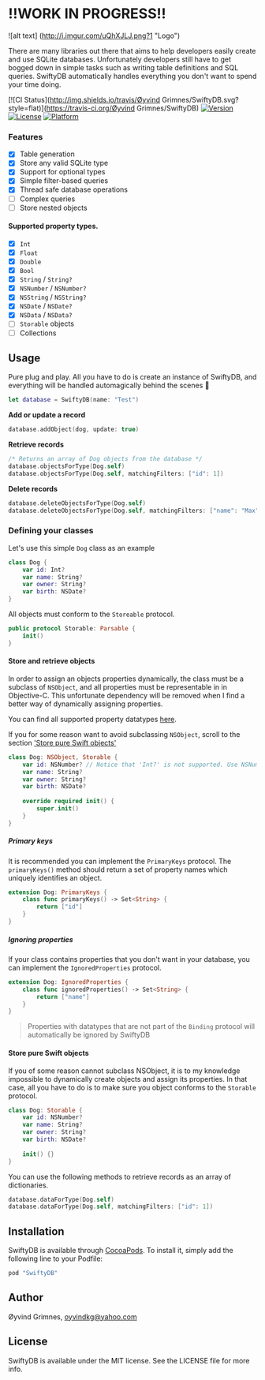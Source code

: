 # !!WORK IN PROGRESS!!

![alt text] (http://i.imgur.com/uQhXJLJ.png?1 "Logo")

There are many libraries out there that aims to help developers easily create and use SQLite databases. 
Unfortunately developers still have to get bogged down in simple tasks such as writing table definitions 
and SQL queries. SwiftyDB automatically handles everything you don't want to spend your time doing.

[![CI Status](http://img.shields.io/travis/Øyvind Grimnes/SwiftyDB.svg?style=flat)](https://travis-ci.org/Øyvind Grimnes/SwiftyDB)
[![Version](https://img.shields.io/cocoapods/v/SwiftyDB.svg?style=flat)](http://cocoapods.org/pods/SwiftyDB)
[![License](https://img.shields.io/cocoapods/l/SwiftyDB.svg?style=flat)](http://cocoapods.org/pods/SwiftyDB)
[![Platform](https://img.shields.io/cocoapods/p/SwiftyDB.svg?style=flat)](http://cocoapods.org/pods/SwiftyDB)

### Features
- [x] Table generation
- [x] Store any valid SQLite type
- [x] Support for optional types
- [x] Simple filter-based queries
- [x] Thread safe database operations
- [ ] Complex queries
- [ ] Store nested objects

#### <a name="datatypes">Supported property types</a>.
- [x] `Int`
- [x] `Float`
- [x] `Double`
- [x] `Bool`
- [x] `String` / `String?`
- [x] `NSNumber` / `NSNumber?`
- [x] `NSString` / `NSString?`
- [x] `NSDate` / `NSDate?`
- [x] `NSData` / `NSData?`
- [ ] `Storable` objects
- [ ] Collections

## Usage
Pure plug and play. All you have to do is create an instance of SwiftyDB, and everything will be handled automagically behind the scenes 🎩

```Swift
let database = SwiftyDB(name: "Test")
```
**Add or update a record**
```Swift
database.addObject(dog, update: true)
````

**Retrieve records**
```Swift
/* Returns an array of Dog objects from the database */
database.objectsForType(Dog.self)
database.objectsForType(Dog.self, matchingFilters: ["id": 1])
````

**Delete records**
```Swift
database.deleteObjectsForType(Dog.self)
database.deleteObjectsForType(Dog.self, matchingFilters: ["name": "Max"])
```

### Defining your classes
Let's use this simple `Dog` class as an example

```Swift
class Dog {
    var id: Int?
    var name: String?
    var owner: String?
    var birth: NSDate?
}
```

All objects must conform to the `Storeable` protocol.

```Swift
public protocol Storable: Parsable {
    init()
}
```

#### Store and retrieve objects
In order to assign an objects properties dynamically, the class must be a subclass of `NSObject`, and all properties must be representable in in Objective-C. This unfortunate dependency will be removed when I find a better way of dynamically assigning properties.

You can find all supported property datatypes [here](#datatypes).

If you for some reason want to avoid subclassing `NSObject`, scroll to the section ['Store pure Swift objects'](#storePureSwiftObjects)

```Swift
class Dog: NSObject, Storable {
    var id: NSNumber? // Notice that 'Int?' is not supported. Use NSNumber? instead
    var name: String?
    var owner: String?
    var birth: NSDate?
    
    override required init() {
        super.init()
    }
}
```

##### Primary keys
It is recommended you can implement the `PrimaryKeys` protocol. The `primaryKeys()` method should return a set of property names which uniquely identifies an object.

```Swift
extension Dog: PrimaryKeys {
    class func primaryKeys() -> Set<String> {
        return ["id"]
    }
}
```

##### Ignoring properties
If your class contains properties that you don't want in your database, you can implement the `IgnoredProperties` protocol.

```Swift
extension Dog: IgnoredProperties {
    class func ignoredProperties() -> Set<String> {
        return ["name"]
    }
}
```

> Properties with datatypes that are not part of the `Binding` protocol will automatically be ignored by SwiftyDB

#### <a name="storePureSwiftObjects">Store pure Swift objects</a>

If you of some reason cannot subclass NSObject, it is to my knowledge impossible to dynamically create objects and assign its properties. In that case, all you have to do is to make sure you object conforms to the `Storable` protocol. 

```Swift
class Dog: Storable {
    var id: NSNumber?
    var name: String?
    var owner: String?
    var birth: NSDate?
    
    init() {}
}
```

You can use the following methods to retrieve records as an array of dictionaries. 

```Swift
database.dataForType(Dog.self)
database.dataForType(Dog.self, matchingFilters: ["id": 1])
````

## Installation

SwiftyDB is available through [CocoaPods](http://cocoapods.org). To install
it, simply add the following line to your Podfile:

```ruby
pod "SwiftyDB"
```

## Author

Øyvind Grimnes, oyvindkg@yahoo.com

## License

SwiftyDB is available under the MIT license. See the LICENSE file for more info.
